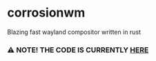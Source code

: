 # corrosionwm
Blazing fast wayland compositor written in rust

### :warning: NOTE! THE CODE IS CURRENTLY [HERE](https://github.com/corrosionwm/corrosionwm/tree/simple-wm)